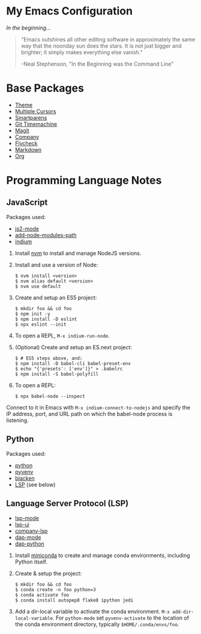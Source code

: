# My Emacs Configuration

*In the beginning...*

> "Emacs outshines all other editing software in approximately the
> same way that the noonday sun does the stars.  It is not just bigger
> and brighter; it simply makes everything else vanish."
>
> -Neal Stephenson, "In the Beginning was the Command Line"

# Base Packages

* [Theme](https://github.com/purcell/color-theme-sanityinc-tomorrow)
* [Multiple Cursors](https://github.com/magnars/multiple-cursors.el)
* [Smartparens](https://github.com/Fuco1/smartparens)
* [Git Timemachine](https://gitlab.com/pidu/git-timemachine)
* [Magit](https://magit.vc/)
* [Company](https://company-mode.github.io/)
* [Flycheck](http://www.flycheck.org/en/latest/)
* [Markdown](https://github.com/jrblevin/markdown-mode/tree/b6de08a0f8517509ca2a08b0f9351c63eed4737d)
* [Org](https://orgmode.org/)

# Programming Language Notes

## JavaScript

Packages used:

* [js2-mode](https://github.com/mooz/js2-mode/)
* [add-node-modules-path](https://github.com/codesuki/add-node-modules-path)
* [indium](https://indium.readthedocs.io/en/latest/index.html)

1. Install [nvm](https://github.com/creationix/nvm) to install and manage NodeJS versions.

2. Install and use a version of Node:

    ```
    $ nvm install <version>
    $ nvm alias default <version>
    $ nvm use default
    ```

3. Create and setup an ES5 project:

    ```
    $ mkdir foo && cd foo
    $ npm init -y
    $ npm install -D eslint
    $ npx eslint --init
    ```

4. To open a REPL, `M-x indium-run-node`.

5. (Optional) Create and setup an ES.next project:

    ```
    $ # ES5 steps above, and:
    $ npm install -D babel-cli babel-preset-env
    $ echo "{'presets': ['env']}" > .babelrc
    $ npm install -S babel-polyfill
    ```

6. To open a REPL:

    ```
    $ npx babel-node --inspect
    ```

Connect to it in Emacs with `M-x indium-connect-to-nodejs` and specify
the IP address, port, and URL path on which the babel-node process is
listening.

## Python

Packages used:

* [python](*built-in*)
* [pyvenv]()
* [blacken]()
* [LSP]() (see below)

## Language Server Protocol (LSP)

* [lsp-mode]()
* [lsp-ui]()
* [company-lsp]()
* [dap-mode]()
* [dap-python]()

1. Install [miniconda](https://docs.conda.io/en/latest/miniconda.html)
   to create and manage conda environments, including Python itself.

2. Create & setup the project:

    ```
    $ mkdir foo && cd foo
    $ conda create -n foo python=3
    $ conda activate foo
    $ conda install autopep8 flake8 ipython jedi
    ```

3. Add a dir-local variable to activate the conda environment. `M-x
   add-dir-local-variable`. For `python-mode` set `pyvenv-activate` to
   the location of the conda environment directory, typically
   `$HOME/.conda/envs/foo`.